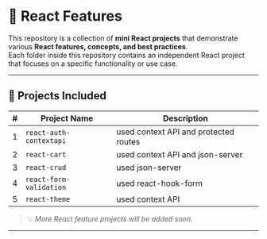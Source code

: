 # 🚀 React Features

This repository is a collection of **mini React projects** that demonstrate various **React features, concepts, and best practices**.  
Each folder inside this repository contains an independent React project that focuses on a specific functionality or use case.

---

## 📂 Projects Included

| # | Project Name | Description |
|---|---------------|-------------|
| 1 | `react-auth-contextapi` | used context API and protected routes |
| 2 | `react-cart` | used context API and json-server |
| 3 | `react-crud` | used json-server |
| 4 | `react-form-validation` | used react-hook-form |
| 5 | `react-theme` | used context API |

> 💡 *More React feature projects will be added soon.*

---

